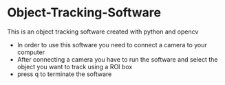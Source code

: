 # Object-Tracking-Software
This is an object tracking software created with python and opencv 
- In order to use this software you need to connect a camera to your computer 
- After connecting a camera you have to run the software and select the object you want to track using a ROI box 
- press q to terminate the software
